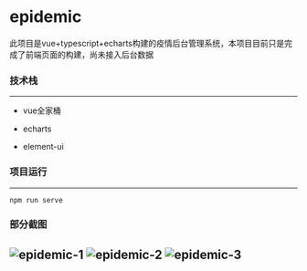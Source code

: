 # epidemic

此项目是vue+typescript+echarts构建的疫情后台管理系统，本项目目前只是完成了前端页面的构建，尚未接入后台数据

### 技术栈

------

- vue全家桶

- echarts

- element-ui

### 项目运行

------

```
npm run serve
```

### 部分截图
![epidemic-1](https://user-images.githubusercontent.com/96017836/197759659-166e4104-be3b-4164-bb7d-dc532359b9eb.png)
![epidemic-2](https://user-images.githubusercontent.com/96017836/197759724-385e821f-5a53-4adc-82b9-6f8b6dfb1dfc.png)
![epidemic-3](https://user-images.githubusercontent.com/96017836/197759738-21529cd3-b719-4149-8401-c5a1297df14b.png)
------

